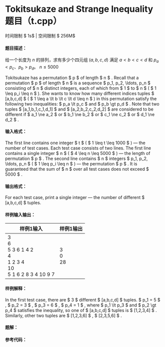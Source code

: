 
# Tokitsukaze and Strange Inequality题目（t.cpp）
时间限制 $ 1s$   |   空间限制 $ 256M$

#### 题目描述：

给一个长度为 $n$ 的排列，求有多少个四元组 $(a,b,c,d)$ 满足 $a\lt b\lt c\lt d$ 和 $p_a\lt p_c$、$p_b\gt p_d$。
$n\le 5000$

Tokitsukaze has a permutation $ p $ of length $ n $ . Recall that a permutation $ p $ of length $ n $ is a sequence $ p_1, p_2, \ldots, p_n $ consisting of $ n $ distinct integers, each of which from $ 1 $ to $ n $ ( $ 1 \leq p_i \leq n $ ).
She wants to know how many different indices tuples $ [a,b,c,d] $ ( $ 1 \leq a \lt b \lt c \lt d \leq n $ ) in this permutation satisfy the following two inequalities:
$ p_a \lt p_c $ and $ p_b \gt p_d $ . Note that two tuples $ [a_1,b_1,c_1,d_1] $ and $ [a_2,b_2,c_2,d_2] $ are considered to be different if $ a_1 \ne a_2 $ or $ b_1 \ne b_2 $ or $ c_1 \ne c_2 $ or $ d_1 \ne d_2 $ .

#### 输入格式：

The first line contains one integer $ t $ ( $ 1 \leq t \leq 1000 $ ) — the number of test cases. Each test case consists of two lines.
The first line contains a single integer $ n $ ( $ 4 \leq n \leq 5000 $ ) — the length of permutation $ p $ .
The second line contains $ n $ integers $ p_1, p_2, \ldots, p_n $ ( $ 1 \leq p_i \leq n $ ) — the permutation $ p $ .
It is guaranteed that the sum of $ n $ over all test cases does not exceed $ 5000 $ .

#### 输出格式：

For each test case, print a single integer — the number of different $ [a,b,c,d] $ tuples.

#### 样例输入输出：

| 样例1输入                                                    | 样例1输出      |
| ------------------------------------------------------------ | -------------- |
| 3<br/>6<br/>5 3 6 1 4 2<br/>4<br/>1 2 3 4<br/>10<br/>5 1 6 2 8 3 4 10 9 7 | 3<br/>0<br/>28 |

#### 样例解释：

In the first test case, there are $ 3 $ different $ [a,b,c,d] $ tuples.
$ p_1 = 5 $ , $ p_2 = 3 $ , $ p_3 = 6 $ , $ p_4 = 1 $ , where $ p_1 \lt p_3 $ and $ p_2 \gt p_4 $ satisfies the inequality, so one of $ [a,b,c,d] $ tuples is $ [1,2,3,4] $ .
Similarly, other two tuples are $ [1,2,3,6] $ , $ [2,3,5,6] $ .

<div STYLE="page-break-after: always;"/>

#### 题解：



#### 参考代码：

```c++

```
